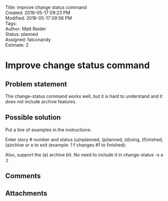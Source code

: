 Title: improve change status command  
Created: 2018-05-17 09:23 PM  
Modified: 2018-05-17 09:56 PM  
Tags:   
Author: Matt Reider  
Status: planned  
Assigned: falconandy  
Estimate: 2  

# Improve change status command

## Problem statement

The change-status command works well, but it is hard to understand and it does not include archive features.

## Possible solution

Put a line of examples in the instructions:

Enter story # number and status (u)nplanned, (p)lanned, (d)oing, (f)inished, (a)rchive 
or e to exit (example: 1 f changes #1 to finished):


Also, support the (a) archive bit. No need to include it in change-status -s a :)


## Comments

## Attachments
